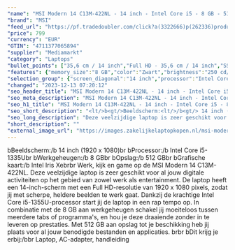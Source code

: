 ```yaml
---
"name": "MSI Modern 14 C13M-422NL - 14 inch - Intel Core i5 - 8 GB - 512 GB"
"brand": "MSI"
"feed_url": "https://pf.tradedoubler.com/click?a(3322666)p(262336)product(50617-1756093)ttid(3)url(https%3A%2F%2Fwww.mediamarkt.nl%2Fnl%2Fproduct%2F_msi-modern-14-c13m-422nl-1756093.html%3Futm_source%3Dtradedoubler%26utm_medium%3Daff-comparison%26utm_term%3D1756093)"
"price": 799
"currency": "EUR"
"GTIN": "4711377065894"
"supplier": "Mediamarkt"
"category": "Laptops"
"bullet_points": ["35,6 cm / 14 inch","Full HD - 35,6 cm / 14 inch","SSD , 512 GB , M.2 via PCIe","1x Type-C (USB3.2 Gen2 / DP) with PD charging, 1x Type-A USB3.2 Gen2, 2x Type-A USB2.0, 1x Micro SD Card Reader, 1x HDMI™ (4K @ 30Hz),","Lithium polymer","32 cm x 1.94 cm x 22.3 cm /"]
"features": {"memory_size":"8 GB","color":"Zwart","brightness":"250 cd/m²","additional_update_information":"Voor zover op de afbeeldingen apps worden getoond, geldt dat MediaMarkt niet kan garanderen dat de apps tijdens de volledige levensduur van het product goed zullen blijven functioneren. Dit hangt af van het beleid van de fabrikant.","product_height":"1,94 cm","min_duration_supported_software_updates":"2 jaar","weight":"1,4 kg","bluetooth":"Ja","hard_disk_1":"SSD , 512 GB , M.2 via PCIe","dimensions_weight":"32 cm x 1.94 cm x 22.3 cm /","manufacturer_guarantee":"2 jaar","panel_type":"IPS (In-Plane Switching)","touchscreen":"Nee","screen_diagonal_inches":"14 inch","product_depth":"22,3 cm","product_manufacturer":"MSI","product_width":"32,0 cm","connections":"1x Type-C (USB3.2 Gen2 / DP) with PD charging, 1x Type-A USB3.2 Gen2, 2x Type-A USB2.0, 1x Micro SD Card Reader, 1x HDMI™ (4K @ 30Hz),","image_quality":"Full HD","product_introduction_date":"2023-05-01","short_description":"MODERN 14 C13M-422NL","memory_speeds":"3200 MHz","integrated_mike":"Ja","speakers":"Ja","convertibility":"Vast scherm","scope_of_delivery":"Laptop, AC-adapter, handleiding","depth":"22,3 cm","height":"1,94 cm","processor_speed_with_turbo":"4.6 GHz","model_year":"2023","ram_configuration":"1x 8GB","processor":"Intel Core i5-1335U","shipping_costs":"0.00","screen_type":"Mat scherm","screen_diagonal_cm_inch":"35,6 cm / 14 inch","number_of_processor_cores":"10","processor_brand":"Intel®","wlan_standards":"WiFi 6 (802.11AX)","bluetooth_version":"5.2","delivery_time":"1","image_ratio":"16:9","manufacturer_part_number":"14C13M422NL","battery_type":"Lithium polymer","product_type":"Laptop","capacity_of_1_hard_disk":"512 GB","type_of_1_hard_disk":"SSD","charge_time_from_manufacturer":"Onbekend","front_camera":"Ja","screen_diagonal_cm":"35,6 cm","resolution":"1920 x 1080","integrated_webcam":"Ja","processor_model":"Core™ i5","update_policy":"Onbekend","total_storage_space_in_gb":"512 GB","wlan":"Ja","processor_clock_rate":"1.3 GHz","ram_type":"DDR4","previous_price":"","warranty_note":"Geen aanvullende garantie-informatie","battery_life":"Onbekend","card_reader":"Ja","manufacturer_supported_software_updates":"Ja","total_storage_space":"512 GB"}
"selection_group": {"screen_diagonal":"14 inch","processor":"Intel Core i5","changed_price_past_3_days":false,"product_family":"Modern 14"}
"changed": "2023-12-13 07:20:12"
"seo_header_title": "MSI Modern 14 C13M-422NL - 14 inch - Intel Core i5 - 8 GB - 512 GB"
"seo_meta_description": "MSI Modern 14 C13M-422NL - 14 inch - Intel Core i5 - 8 GB - 512 GB"
"seo_h1_title": "MSI Modern 14 C13M-422NL - 14 inch - Intel Core i5 - 8 GB - 512 GB"
"seo_short_description": "<lt/>b<gt/>Beeldscherm:<lt/>/b<gt/> 14 inch (1920 x 1080)<lt/>br<gt/> <lt/>b<gt/>Processor:<lt/>/b<gt/> Intel Core i5-1335U<lt/>br<gt/> <lt/>b<gt/>Werkgeheugen:<lt/>/b<gt/> 8 GB<lt/>br<gt/> <lt/>b<gt/>Opslag:<lt/>/b<gt/> 512 GB<lt/>br<gt/> <lt/>b<gt/>Grafische kaart:<lt/>/b<gt/> Intel Iris Xe<lt/>br<gt/><lt/>br<gt/> Werk, kijk en game op de MSI Modern 14 C13M-422NL."
"seo_long_description": "Deze veelzijdige laptop is zeer geschikt voor al jouw digitale activiteiten op het gebied van zowel werk als entertainment. De laptop heeft een 14-inch-scherm met een Full HD-resolutie van 1920 x 1080 pixels, zodat jij met scherpe, heldere beelden te werk gaat. Dankzij de krachtige Intel Core i5-1355U-processor start jij de laptop in een rap tempo op. In combinatie met de 8 GB aan werkgeheugen schakel jij moeiteloos tussen meerdere tabs of programma's, en hou je deze draaiende zonder in te leveren op prestaties. Met 512 GB aan opslag tot je beschikking heb jij plaats voor al jouw benodigde bestanden en applicaties. <lt/>br<gt/><lt/>br<gt/> <lt/>b<gt/>Dit krijg je erbij:<lt/>/b<gt/><lt/>br<gt/> Laptop, AC-adapter, handleiding"
"short_description": ""
"external_image_url": "https://images.zakelijkelaptopkopen.nl/msi-modern-14-c13m-422nl-1756093.webp"
---
```


<lt/>b<gt/>Beeldscherm:<lt/>/b<gt/> 14 inch (1920 x 1080)<lt/>br<gt/> <lt/>b<gt/>Processor:<lt/>/b<gt/> Intel Core i5-1335U<lt/>br<gt/> <lt/>b<gt/>Werkgeheugen:<lt/>/b<gt/> 8 GB<lt/>br<gt/> <lt/>b<gt/>Opslag:<lt/>/b<gt/> 512 GB<lt/>br<gt/> <lt/>b<gt/>Grafische kaart:<lt/>/b<gt/> Intel Iris Xe<lt/>br<gt/><lt/>br<gt/> Werk, kijk en game op de MSI Modern 14 C13M-422NL. Deze veelzijdige laptop is zeer geschikt voor al jouw digitale activiteiten op het gebied van zowel werk als entertainment. De laptop heeft een 14-inch-scherm met een Full HD-resolutie van 1920 x 1080 pixels, zodat jij met scherpe, heldere beelden te werk gaat. Dankzij de krachtige Intel Core i5-1355U-processor start jij de laptop in een rap tempo op. In combinatie met de 8 GB aan werkgeheugen schakel jij moeiteloos tussen meerdere tabs of programma's, en hou je deze draaiende zonder in te leveren op prestaties. Met 512 GB aan opslag tot je beschikking heb jij plaats voor al jouw benodigde bestanden en applicaties. <lt/>br<gt/><lt/>br<gt/> <lt/>b<gt/>Dit krijg je erbij:<lt/>/b<gt/><lt/>br<gt/> Laptop, AC-adapter, handleiding